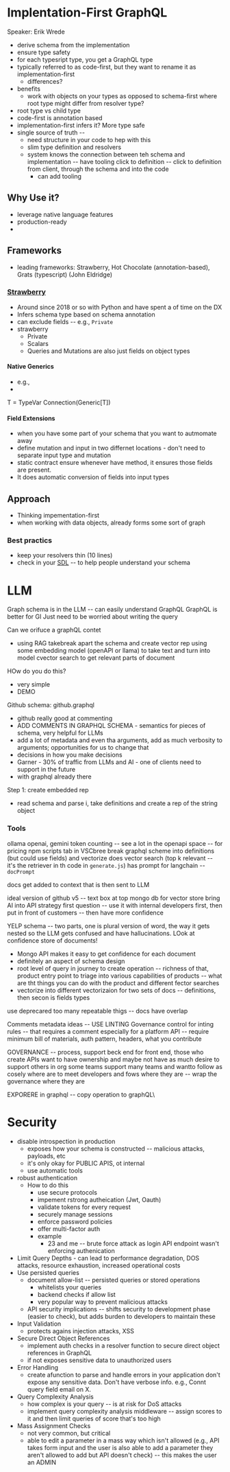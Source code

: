 
# Implentation-First GraphQL
Speaker: Erik Wrede

- derive schema from the implementation
- ensure type safety
- for each typesript type, you get a GraphQL type
- typically referred to as code-first, but they want to rename it as implementation-first
   - differences?
- benefits
   - work with objects on your types as opposed to schema-first where root type might differ from resolver type?
 - root type vs child type
 - code-first is annotation based
 - implementation-first infers it? More type safe
 - single source of truth --
   - need structure in your code to hep with this
   - slim type definition and resolvers
   - system knows the connection between teh schema and implementation -- have tooling click to definition -- click to definition from client, through the schema and into the code
      - can add tooling

## Why Use it?
- leverage native language features
- production-ready
- 

## Frameworks
- leading frameworks: Strawberry, Hot Chocolate (annotation-based), Grats (typescript) (John Eldridge)

### [Strawberry](https://strawberry.rocks/)
- Around since 2018 or so with Python and have spent a of time on the DX
- Infers schema type based on schema annotation
- can exclude fields -- e.g., `Private`
- strawberry
   - Private
   - Scalars
   - Queries and Mutations are also just fields on object types
     
#### Native Generics
- e.g.,
-
T = TypeVar
Connection(Generic[T])

#### Field Extensions
- when you have some part of your schema that you want to autmomate away
- define mutation and input in two differnet locations - don't need to separate input type and mutation
- static contract ensure whenever have method, it ensures those fields are present.
- It does automatic conversion of fields into input types


## Approach
- Thinking impementation-first
- when working with data objects, already forms some sort of graph

### Best practics
- keep your resolvers thin (10 lines)
- check in your [SDL](https://www.apollographql.com/tutorials/lift-off-part1/03-schema-definition-language-sdl) -- to help people understand your schema

# LLM
Graph schema is in the LLM -- can easily understand GraphQL
GraphQL is better for GI
Just need to be worried about writing the query

Can we orifuce a graphQL contet
- using RAG
  takebreak apart the schema and create vector rep using some embedding model (openAPI or llama) to take text and turn into model
  cvector search to get relevant parts of document

HOw do you do this?
- very simple
- DEMO

Github schema: github.graphql
- github really good at commenting
- ADD COMMENTS IN GRAPHQL SCHEMA - semantics for pieces of schema, very helpful for LLMs
- add a lot of metadata and even tha arguments, add as much verbosity to arguments; opportunities for us to change that
- decisions in how you make decisions
- Garner - 30% of traffic from LLMs and AI - one of clients need to support in the future
- with graphql already there

Step 1: create embedded rep
- read schema and parse i, take definitions and create a rep of the string object

### Tools
ollama
openai, gemini
token counting -- see a lot in the openapi space -- for pricing
npm scripts tab in VSCbree
break graphql scheme into definitions (but could use fields) and vectorize
does vector search (top k relevant -- it's the retriever in th code in `generate.js`)
has prompt for langchain -- `docPrompt`

docs get added to context that is then sent to LLM

ideal version of github v5 -- text box at top
 mongo db for vector store
 bring AI into API strategy
 first question -- use it with internal developers first, then put in front of customers -- then have more confidence


 YELP schema -- two parts, one is plural version of word, the way it gets nested so the LLM gets confused and have hallucinations. LOok at confidence store of documents!
 - Mongo API makes it easy to get confidence for each document
 - definitely an aspect of schema design
 - root level of query in journey to create operation -- richness of that, product entry point to triage into various capabilities of products -- what are tht things you can do with the product and different fector searches
 - vectorize into different vectorizaion for two sets of docs -- definitions, then secon is fields types

use deprecared
too many repeatable thigs -- docs have overlap

Comments metadata ideas -- USE LINTING
Governance control for 
inting rules -- that requires a comment especially for a platform API -- require minimum bill of materials, auth pattern, headers, what you contribute

GOVERNANCE -- process, support beck end for front end, those who create APIs want to have ownership and maybe not have as much desire to support others in org
some teams support many teams and wantto 
follow as cosely where are to meet developers and fows where they are -- wrap the governance where they are

EXPORERE in graphql -- copy operation to graphQL\

# Security
- disable introspection in production
   - exposes how your schema is constructed -- malicious attacks, payloads, etc
   - it's only okay for PUBLIC APIS, ot internal
   - use automatic tools
- robust authentication
   - How to do this
      - use secure protocols
      - impement rstrong autheication (Jwt, Oauth)
      - validate tokens for every request
      - securely manage sessions
      - enforce password policies
      - offer multi-factor auth
      - example
         - 23 and me -- brute force attack as login API endpoint wasn't enforcing authenication
- Limit Query Depths
      - can lead to performance degradation, DOS attacks, resource exhaustion, increased operational costs
- Use persisted queries
  - document allow-list -- persisted queries or stored operations
     - whitelists your queries
     - backend checks if allow list
     - very popular way to prevent malicious attacks
  - API security implications -- shifts security to development phase (easier to check), but adds burden to developers to maintain these
- Input Validation
   - protects agains injection attacks, XSS
 - Secure Direct Object References
   - implement auth checks in a resolver function to secure direct object references in GraphQL
   - if not exposes sensitive data to unauthorized users
- Error Handling
   - create afunction to parse and handle errors in your application don't expose any sensitive data. Don't have verbose info. e.g., Connt query field email on X.
- Query Complexity Analysis
   - how complex is your query -- is at risk for DoS attacks
   - implement query complexity analysis middleware -- assign scores to it and then limit queries of score that's too high
- Mass Assignment Checks
   - not very common, but critical
   - able to edit a parameter in a mass way which isn't allowed (e.g., API takes form input and the user is also able to add a parameter they aren't allowed to add but API doesn't check) -- this makes the user an ADMIN
